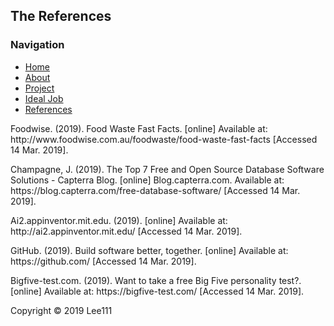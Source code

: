 <html>
<head> 
    
 <link rel = "stylesheet" type = "text/css" href = "style.css"/>
 </head>
 <body>
 <div id="container">
 <div id="header">
<h2>The References</h2>
 </div>
 <div id = "content">
  <div id = "nav">
   <h3>Navigation</h3>
   <ul>
    <li><a class="selected" href="index.html">Home</a></li>
       <li><a href="aboutme.html">About</a></li>
    <li><a href="project.html">Project</a></li>
       <li><a href="idealjob.html">Ideal Job</a></li>
     <li><a href="references.html">References</a></li>
   </ul>
  </div>
    <div id="main">
      <p>Foodwise. (2019). Food Waste Fast Facts. [online] Available at: http://www.foodwise.com.au/foodwaste/food-waste-fast-facts [Accessed 14 Mar. 2019].</p> 
      <p>Champagne, J. (2019). The Top 7 Free and Open Source Database Software Solutions - Capterra Blog. [online] Blog.capterra.com. Available at: https://blog.capterra.com/free-database-software/ [Accessed 14 Mar. 2019].</p> 
      <p>Ai2.appinventor.mit.edu. (2019). [online] Available at: http://ai2.appinventor.mit.edu/ [Accessed 14 Mar. 2019].</p> 
      <p>GitHub. (2019). Build software better, together. [online] Available at: https://github.com/ [Accessed 14 Mar. 2019].</p> 
      <p>Bigfive-test.com. (2019). Want to take a free Big Five personality test?. [online] Available at: https://bigfive-test.com/ [Accessed 14 Mar. 2019].</p> 
      <p></p> 
 <p></p> 
        <p></p> 
        <p></p> 
        <p></p> 
        <p></p> 
        <p></p> 


</div>
</div>   

<div id="footer">
 Copyright &copy; 2019 Lee111
 </div>
</div>
